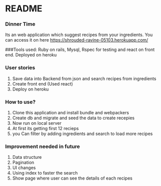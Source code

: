 # README
### Dinner Time
Its an web application which suggest recipes from your ingredients. 
You can access it on here https://shrouded-ravine-05103.herokuapp.com/ 

###Tools used:
Ruby on rails, Mysql, Rspec for testing and react on front end. Deployed on heroku

### User stories
1. Save data into Backend from json and search recipes from ingredients
2. Create front end (Used react)
3. Deploy on heroku

### How to use?
1. Clone this application and install bundle and webpackers
2. Create db and migrate and seed the data to create recepies
3. Now run on local server 
4. At first its getting first 12 recieps 
5. you Can filter by adding ingredients and search to load more recipes

### Improvement needed in future
1. Data structure
2. Pagination
3. UI changes
4. Using index to faster the search
5. Show page where user can see the details of each recipes
